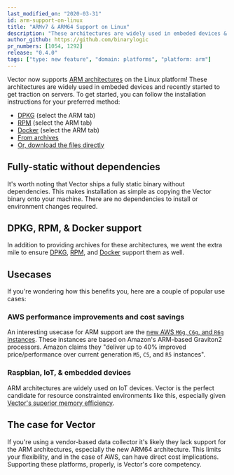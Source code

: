 ```yaml
---
last_modified_on: "2020-03-31"
id: arm-support-on-linux
title: "ARMv7 & ARM64 Support on Linux"
description: "These architectures are widely used in embeded devices & servers"
author_github: https://github.com/binarylogic
pr_numbers: [1054, 1292]
release: "0.4.0"
tags: ["type: new feature", "domain: platforms", "platform: arm"]
---
```


Vector now supports [ARM architectures][urls.arm] on the Linux platform! These
architectures are widely used in embeded devices and recently started to get
traction on servers. To get started, you can follow the installation
instructions for your preferred method:

* [DPKG][docs.package-managers.dpkg] (select the ARM tab)
* [RPM][docs.package-managers.rpm] (select the ARM tab)
* [Docker][docs.platforms.docker] (select the ARM tab)
* [From archives][docs.manual.from-archives]
* [Or, download the files directly][pages.releases]

<!--truncate-->

## Fully-static without dependencies

It's worth noting that Vector ships a fully static binary without dependencies.
This makes installation as simple as copying the Vector binary onto
your machine. There are no dependencies to install or environment changes
required.

## DPKG, RPM, & Docker support

In addition to providing archives for these architectures, we went the extra
mile to ensure [DPKG][docs.package-managers.dpkg],
[RPM][docs.package-managers.rpm], and [Docker][docs.platforms.docker] support
them as well.

## Usecases

If you're wondering how this benefits you, here are a couple of popular use
cases:

### AWS performance improvements and cost savings

An interesting usecase for ARM support are the [new AWS `M6g`, `C6g`, and `R6g`
instances][urls.aws_arm_g2_announcement]. These instances are based on Amazon's
ARM-based Graviton2 processors. Amazon claims they "deliver up to 40% improved
price/performance over current generation `M5`, `C5`, and `R5` instances".

### Raspbian, IoT, & embedded devices

ARM architectures are widely used on IoT devices. Vector is the perfect
candidate for resource constrainted environments like this, especially given
[Vector's superior memory efficiency][pages.index#performance].

## The case for Vector

If you're using a vendor-based data collector it's likely they lack support
for the ARM architectures, especially the new ARM64 architecture. This limits
your flexibility, and in the case of AWS, can have direct cost implications.
Supporting these platforms, properly, is Vector's core competency.


[docs.manual.from-archives]: /docs/setup/installation/manual/from-archives/
[docs.package-managers.dpkg]: /docs/setup/installation/package-managers/dpkg/
[docs.package-managers.rpm]: /docs/setup/installation/package-managers/rpm/
[docs.platforms.docker]: /docs/setup/installation/platforms/docker/
[pages.index#performance]: /#performance
[pages.releases]: /releases/
[urls.arm]: https://en.wikipedia.org/wiki/ARM_architecture
[urls.aws_arm_g2_announcement]: https://aws.amazon.com/about-aws/whats-new/2019/12/announcing-new-amazon-ec2-m6g-c6g-and-r6g-instances-powered-by-next-generation-arm-based-aws-graviton2-processors/
